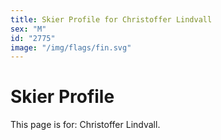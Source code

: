 ```yaml
---
title: Skier Profile for Christoffer Lindvall
sex: "M"
id: "2775"
image: "/img/flags/fin.svg" 
---
```


# Skier Profile

This page is for: Christoffer Lindvall.
    